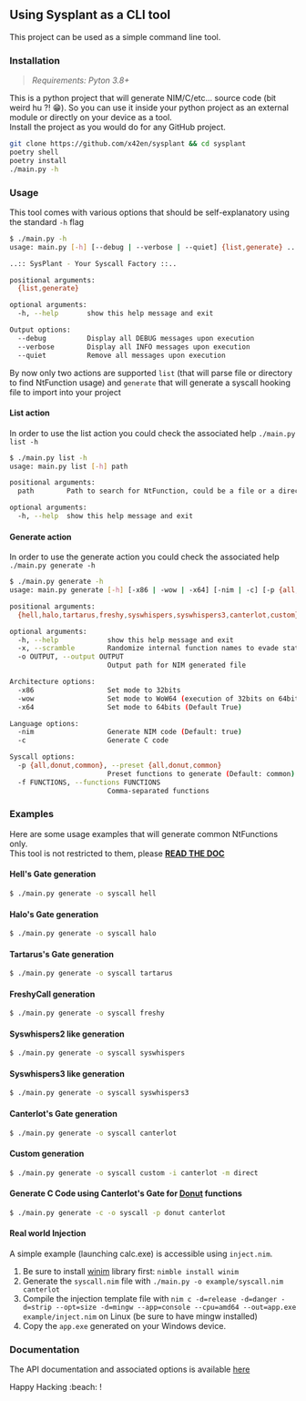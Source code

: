 ## Using Sysplant as a CLI tool
This project can be used as a simple command line tool.

### Installation
> _Requirements: Pyton 3.8+_

This is a python project that will generate NIM/C/etc... source code (bit weird hu ?! :grin:). So you can use it inside your python project as an external module or directly on your device as a tool.  
Install the project as you would do for any GitHub project.
```sh
git clone https://github.com/x42en/sysplant && cd sysplant
poetry shell
poetry install
./main.py -h
```

### Usage
This tool comes with various options that should be self-explanatory using the standard `-h` flag
```bash
$ ./main.py -h
usage: main.py [-h] [--debug | --verbose | --quiet] {list,generate} ...

..:: SysPlant - Your Syscall Factory ::..

positional arguments:
  {list,generate}

optional arguments:
  -h, --help       show this help message and exit

Output options:
  --debug          Display all DEBUG messages upon execution
  --verbose        Display all INFO messages upon execution
  --quiet          Remove all messages upon execution
```

By now only two actions are supported `list` (that will parse file or directory to find NtFunction usage) and `generate` that will generate a syscall hooking file to import into your project

#### List action
In order to use the list action you could check the associated help `./main.py list -h`
```bash
$ ./main.py list -h
usage: main.py list [-h] path

positional arguments:
  path        Path to search for NtFunction, could be a file or a directory

optional arguments:
  -h, --help  show this help message and exit
```

#### Generate action
In order to use the generate action you could check the associated help `./main.py generate -h`
```bash
$ ./main.py generate -h
usage: main.py generate [-h] [-x86 | -wow | -x64] [-nim | -c] [-p {all,donut,common} | -f FUNCTIONS] [-x] -o OUTPUT {hell,halo,tartarus,freshy,syswhispers,syswhispers3,canterlot,custom} ...

positional arguments:
  {hell,halo,tartarus,freshy,syswhispers,syswhispers3,canterlot,custom}

optional arguments:
  -h, --help            show this help message and exit
  -x, --scramble        Randomize internal function names to evade static analysis
  -o OUTPUT, --output OUTPUT
                        Output path for NIM generated file

Architecture options:
  -x86                  Set mode to 32bits
  -wow                  Set mode to WoW64 (execution of 32bits on 64bits)
  -x64                  Set mode to 64bits (Default True)

Language options:
  -nim                  Generate NIM code (Default: true)
  -c                    Generate C code

Syscall options:
  -p {all,donut,common}, --preset {all,donut,common}
                        Preset functions to generate (Default: common)
  -f FUNCTIONS, --functions FUNCTIONS
                        Comma-separated functions
```

### Examples
Here are some usage examples that will generate common NtFunctions only.  
This tool is not restricted to them, please **[READ THE DOC](https://x42en.github.io/sysplant/)**

#### Hell's Gate generation
```bash
$ ./main.py generate -o syscall hell
```

#### Halo's Gate generation
```bash
$ ./main.py generate -o syscall halo
```

#### Tartarus's Gate generation
```bash
$ ./main.py generate -o syscall tartarus
```

#### FreshyCall generation
```bash
$ ./main.py generate -o syscall freshy
```

#### Syswhispers2 like generation
```bash
$ ./main.py generate -o syscall syswhispers
```

#### Syswhispers3 like generation
```bash
$ ./main.py generate -o syscall syswhispers3
```

#### Canterlot's Gate generation
```bash
$ ./main.py generate -o syscall canterlot
```

#### Custom generation
```bash
$ ./main.py generate -o syscall custom -i canterlot -m direct
```

#### Generate C Code using Canterlot's Gate for [Donut](https://github.com/TheWover/donut) functions
```bash
$ ./main.py generate -c -o syscall -p donut canterlot
```

#### Real world Injection
A simple example (launching calc.exe) is accessible using `inject.nim`.  
  1. Be sure to install [winim](https://github.com/khchen/winim) library first: `nimble install winim`
  2. Generate the `syscall.nim` file with `./main.py -o example/syscall.nim canterlot`
  3. Compile the injection template file with `nim c -d=release -d=danger -d=strip --opt=size -d=mingw --app=console --cpu=amd64 --out=app.exe example/inject.nim` on Linux (be sure to have mingw installed)
  4. Copy the `app.exe` generated on your Windows device.

### Documentation
The API documentation and associated options is available [here](https://x42en.github.io/sysplant/documentation/)

Happy Hacking :beach: !
